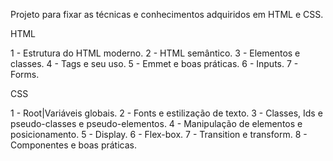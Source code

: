 Projeto para fixar as técnicas e conhecimentos adquiridos em HTML e CSS.


HTML

1 - Estrutura do HTML moderno.
2 - HTML semântico.
3 - Elementos e classes.
4 - Tags e seu uso.
5 - Emmet e boas práticas.
6 - Inputs.
7 - Forms.

CSS

1 - Root|Variáveis globais.
2 - Fonts e estilização de texto.
3 - Classes, Ids e pseudo-classes e pseudo-elementos.
4 - Manipulação de elementos e posicionamento.
5 - Display.
6 - Flex-box.
7 - Transition e transform. 
8 - Componentes e boas práticas.
